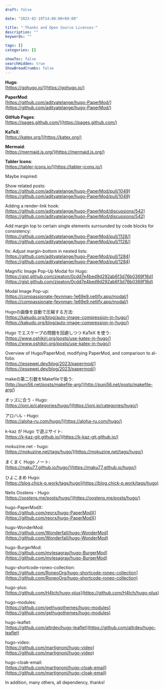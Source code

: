 ```yaml
---
draft: false

date: "2023-02-19T14:00:00+09:00"

title: "♡Thanks and Open Source Licenses♡"
description: ""
keywords: ""

tags: []
categories: []

showToc: false
searchHidden: true
ShowBreadCrumbs: false
---
```


**Hugo**:  
[https://gohugo.io/](https://gohugo.io/)  

**PaperMod**:  
[https://github.com/adityatelange/hugo-PaperMod/](https://github.com/adityatelange/hugo-PaperMod/)  

**GitHub Pages**:  
[https://pages.github.com/](https://pages.github.com/)  

**KaTeX**:  
[https://katex.org/](https://katex.org/)  

**Mermaid**:  
[https://mermaid.js.org/](https://mermaid.js.org/)  

**Tabler Icons**:  
[https://tabler-icons.io/](https://tabler-icons.io/)  

Maybe inspired:

Show related posts:  
[https://github.com/adityatelange/hugo-PaperMod/pull/1049](https://github.com/adityatelange/hugo-PaperMod/pull/1049)  

Adding a render-link hook:  
[https://github.com/adityatelange/hugo-PaperMod/discussions/542](https://github.com/adityatelange/hugo-PaperMod/discussions/542)  

Add margin top to certain single elements surrounded by code blocks for consistency:  
[https://github.com/adityatelange/hugo-PaperMod/pull/1128/](https://github.com/adityatelange/hugo-PaperMod/pull/1128/)  

fix: Adjust margin-bottom in nested lists:  
[https://github.com/adityatelange/hugo-PaperMod/pull/1284](https://github.com/adityatelange/hugo-PaperMod/pull/1284)  

Magnific Image Pop-Up Modal for Hugo:  
[https://gist.github.com/zjeaton/0cdd7e4bed9d292ab6f3d76b0369f16d](https://gist.github.com/zjeaton/0cdd7e4bed9d292ab6f3d76b0369f16d)  

Modal Image Pop-up:  
[https://compassionate-feynman-1e69e9.netlify.app/modal/](https://compassionate-feynman-1e69e9.netlify.app/modal/)  

Hugoの画像を自動で圧縮する方法:  
[https://kakudo.org/blog/auto-image-compression-in-hugo/](https://kakudo.org/blog/auto-image-compression-in-hugo/)  

Hugo でエスケープの問題を回避しつつ KaTeX を使う:  
[https://www.oshikiri.org/posts/use-katex-in-hugo/](https://www.oshikiri.org/posts/use-katex-in-hugo/)  

Overview of Hugo/PaperMod, modifying PaperMod, and comparison to al-folio:  
[https://jessewei.dev/blog/2023/papermod/](https://jessewei.dev/blog/2023/papermod/)  

makeの第二引数をMakefileで扱う:  
[http://puni56.net/posts/makefile-arg/](http://puni56.net/posts/makefile-arg/)  

オッズに合う - Hugo:  
[https://joni.jp/categories/hugo/](https://joni.jp/categories/hugo/)  

アロハル - Hugo:  
[https://aloha-ru.com/hugo/](https://aloha-ru.com/hugo/)  

k-kaz が Hugo で遊ぶサイト:  
[https://k-kaz-git.github.io/](https://k-kaz-git.github.io/)  

mokuzine.net - hugo:  
[https://mokuzine.net/tags/hugo/](https://mokuzine.net/tags/hugo/)  

まくまく Hugo ノート:  
[https://maku77.github.io/hugo/](https://maku77.github.io/hugo/)  

ひよこまめ Hugo:  
[https://blog.chick-p.work/tags/hugo](https://blog.chick-p.work/tags/hugo)  

Nelis Oostens - Hugo:  
[https://oostens.me/posts/hugo/](https://oostens.me/posts/hugo/)  

hugo-PaperModX:  
[https://github.com/reorx/hugo-PaperModX](https://github.com/reorx/hugo-PaperModX)  

hugo-WonderMod:  
[https://github.com/Wonderfall/hugo-WonderMod](https://github.com/Wonderfall/hugo-WonderMod)  

hugo-BurgerMod:  
[https://github.com/mylesagray/hugo-BurgerMod](https://github.com/mylesagray/hugo-BurgerMod)  

hugo-shortcode-roneo-collection:  
[https://github.com/RoneoOrg/hugo-shortcode-roneo-collection](https://github.com/RoneoOrg/hugo-shortcode-roneo-collection)  

hugo-plus:  
[https://github.com/H4tch/hugo-plus](https://github.com/H4tch/hugo-plus)  

hugo-modules:  
[https://github.com/gethugothemes/hugo-modules](https://github.com/gethugothemes/hugo-modules)  

hugo-leaflet:  
[https://github.com/altrdev/hugo-leaflet](https://github.com/altrdev/hugo-leaflet)  

hugo-video:  
[https://github.com/martignoni/hugo-video](https://github.com/martignoni/hugo-video)  

hugo-cloak-email:  
[https://github.com/martignoni/hugo-cloak-email](https://github.com/martignoni/hugo-cloak-email)  

In addition, many others, all dependency, thanks!  

